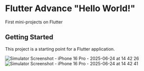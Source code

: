 # Flutter Advance "Hello World!"

First mini-projects on Flutter

## Getting Started

This project is a starting point for a Flutter application.

![Simulator Screenshot - iPhone 16 Pro - 2025-06-24 at 14 42 26](https://github.com/user-attachments/assets/4fa07823-3ba5-479c-a56e-5ba4d5e4545a)![Simulator Screenshot - iPhone 16 Pro - 2025-06-24 at 14 42 41](https://github.com/user-attachments/assets/1cb1d3ef-cc7b-4d40-bb93-0161bc0e0650)

